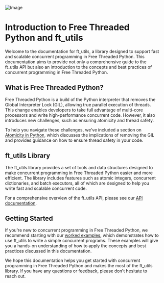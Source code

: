 ![Image](https://github.com/user-attachments/assets/f4ef78b9-8cc0-4264-971f-d6ac76884f3a)
# Introduction to Free Threaded Python and ft_utils

Welcome to the documentation for ft_utils, a library designed to support fast and scalable concurrent programming in Free Threaded Python. This documentation aims to provide not only a comprehensive guide to the ft_utils API but also an introduction to the concepts and best practices of concurrent programming in Free Threaded Python.

## What is Free Threaded Python?

Free Threaded Python is a build of the Python interpreter that removes the Global Interpreter Lock (GIL), allowing true parallel execution of threads. This change enables developers to take full advantage of multi-core processors and write high-performance concurrent code. However, it also introduces new challenges, such as ensuring atomicity and thread safety.

To help you navigate these challenges, we've included a section on [Atomicity in Python](atomicity_in_Python.md), which discusses the implications of removing the GIL and provides guidance on how to ensure thread safety in your code.

## ft_utils Library

The ft_utils library provides a set of tools and data structures designed to make concurrent programming in Free Threaded Python easier and more efficient. The library includes features such as atomic integers, concurrent dictionaries, and batch executors, all of which are designed to help you write fast and scalable concurrent code.

For a comprehensive overview of the ft_utils API, please see our [API documentation](ft_utils_api.md).

## Getting Started

If you're new to concurrent programming in Free Threaded Python, we recommend starting with our [worked examples](ft_worked_examples.md), which demonstrates how to use ft_utils to write a simple concurrent programs. These examples will give you a hands-on understanding of how to apply the concepts and best practices discussed in this documentation.

We hope this documentation helps you get started with concurrent programming in Free Threaded Python and makes the most of the ft_utils library. If you have any questions or feedback, please don't hesitate to reach out.
